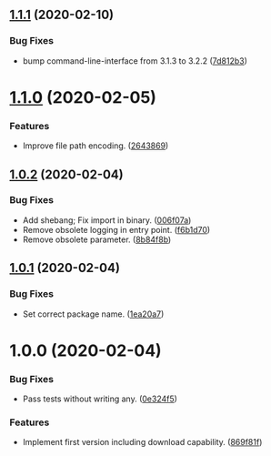 ## [1.1.1](https://github.com/yeldiRium/more-rubin-scraper/compare/v1.1.0...v1.1.1) (2020-02-10)


### Bug Fixes

* bump command-line-interface from 3.1.3 to 3.2.2 ([7d812b3](https://github.com/yeldiRium/more-rubin-scraper/commit/7d812b312de844b501d40f20bf0de190c53c8181))

# [1.1.0](https://github.com/yeldiRium/more-rubin-scraper/compare/v1.0.2...v1.1.0) (2020-02-05)


### Features

* Improve file path encoding. ([2643869](https://github.com/yeldiRium/more-rubin-scraper/commit/2643869c3c752ab7a7b48278589d01835b978f24))

## [1.0.2](https://github.com/yeldiRium/more-rubin-scraper/compare/v1.0.1...v1.0.2) (2020-02-04)


### Bug Fixes

* Add shebang; Fix import in binary. ([006f07a](https://github.com/yeldiRium/more-rubin-scraper/commit/006f07a1d543b9a06b5445caac433dfdf3312c77))
* Remove obsolete logging in entry point. ([f6b1d70](https://github.com/yeldiRium/more-rubin-scraper/commit/f6b1d709388cdf95aab832e285324875cba2bd28))
* Remove obsolete parameter. ([8b84f8b](https://github.com/yeldiRium/more-rubin-scraper/commit/8b84f8b145b91b908ce19b254e54717fbaaac5df))

## [1.0.1](https://github.com/yeldiRium/more-rubin-scraper/compare/v1.0.0...v1.0.1) (2020-02-04)


### Bug Fixes

* Set correct package name. ([1ea20a7](https://github.com/yeldiRium/more-rubin-scraper/commit/1ea20a78610a07b55f01ec56e7f3c41e57e71262))

# 1.0.0 (2020-02-04)


### Bug Fixes

* Pass tests without writing any. ([0e324f5](https://github.com/yeldiRium/more-rubin-scraper/commit/0e324f5e68f5b64d0a91f6488fc5b0b3a50f7d78))


### Features

* Implement first version including download capability. ([869f81f](https://github.com/yeldiRium/more-rubin-scraper/commit/869f81fc27b1180eb1b511386d69e4a69d387f45))
